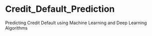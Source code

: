 # Credit_Default_Prediction
Predicting Credit Default using Machine Learning and Deep Learning Algorithms
